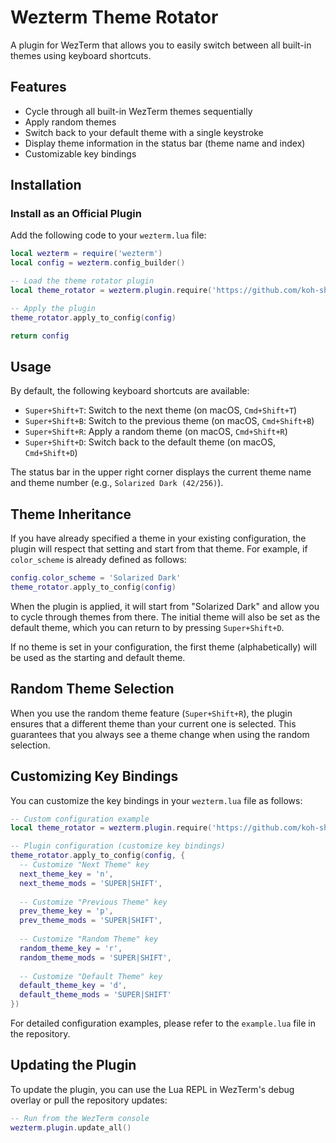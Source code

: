 # Wezterm Theme Rotator

A plugin for WezTerm that allows you to easily switch between all built-in themes using keyboard shortcuts.

## Features

- Cycle through all built-in WezTerm themes sequentially
- Apply random themes
- Switch back to your default theme with a single keystroke
- Display theme information in the status bar (theme name and index)
- Customizable key bindings

## Installation

### Install as an Official Plugin

Add the following code to your `wezterm.lua` file:

```lua
local wezterm = require('wezterm')
local config = wezterm.config_builder()

-- Load the theme rotator plugin
local theme_rotator = wezterm.plugin.require('https://github.com/koh-sh/wezterm-theme-rotator')

-- Apply the plugin
theme_rotator.apply_to_config(config)

return config
```

## Usage

By default, the following keyboard shortcuts are available:

- `Super+Shift+T`: Switch to the next theme (on macOS, `Cmd+Shift+T`)
- `Super+Shift+B`: Switch to the previous theme (on macOS, `Cmd+Shift+B`)
- `Super+Shift+R`: Apply a random theme (on macOS, `Cmd+Shift+R`)
- `Super+Shift+D`: Switch back to the default theme (on macOS, `Cmd+Shift+D`)

The status bar in the upper right corner displays the current theme name and theme number (e.g., `Solarized Dark (42/256)`).

## Theme Inheritance

If you have already specified a theme in your existing configuration, the plugin will respect that setting and start from that theme.
For example, if `color_scheme` is already defined as follows:

```lua
config.color_scheme = 'Solarized Dark'
theme_rotator.apply_to_config(config)
```

When the plugin is applied, it will start from "Solarized Dark" and allow you to cycle through themes from there. The initial theme will also be set as the default theme, which you can return to by pressing `Super+Shift+D`.

If no theme is set in your configuration, the first theme (alphabetically) will be used as the starting and default theme.

## Random Theme Selection

When you use the random theme feature (`Super+Shift+R`), the plugin ensures that a different theme than your current one is selected. This guarantees that you always see a theme change when using the random selection.

## Customizing Key Bindings

You can customize the key bindings in your `wezterm.lua` file as follows:

```lua
-- Custom configuration example
local theme_rotator = wezterm.plugin.require('https://github.com/koh-sh/wezterm-theme-rotator')

-- Plugin configuration (customize key bindings)
theme_rotator.apply_to_config(config, {
  -- Customize "Next Theme" key
  next_theme_key = 'n',
  next_theme_mods = 'SUPER|SHIFT',
  
  -- Customize "Previous Theme" key
  prev_theme_key = 'p',
  prev_theme_mods = 'SUPER|SHIFT',
  
  -- Customize "Random Theme" key
  random_theme_key = 'r',
  random_theme_mods = 'SUPER|SHIFT',
  
  -- Customize "Default Theme" key
  default_theme_key = 'd',
  default_theme_mods = 'SUPER|SHIFT'
})
```

For detailed configuration examples, please refer to the `example.lua` file in the repository.

## Updating the Plugin

To update the plugin, you can use the Lua REPL in WezTerm's debug overlay or pull the repository updates:

```lua
-- Run from the WezTerm console
wezterm.plugin.update_all()
```
